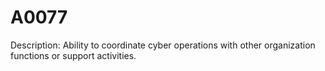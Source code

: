 # A0077
Description: Ability to coordinate cyber operations with other organization functions or support activities.
